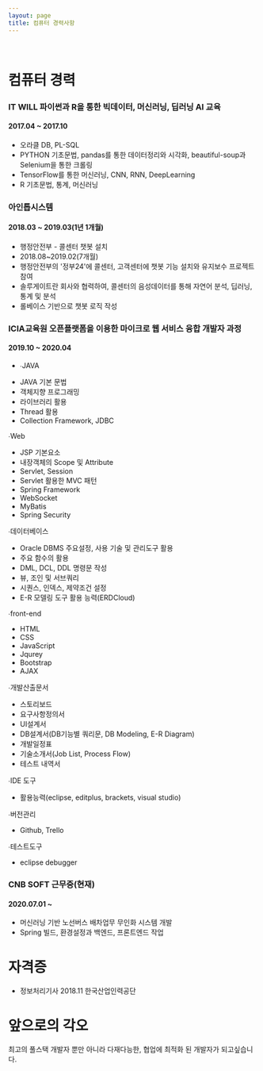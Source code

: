 ```yaml
---
layout: page
title: 컴퓨터 경력사항
---
```


<br/>


# 컴퓨터 경력

### IT WILL 파이썬과 R을 통한 빅데이터, 머신러닝, 딥러닝 AI 교육
#### 2017.04 ~ 2017.10

* 오라클 DB, PL-SQL
* PYTHON 기초문법, pandas를 통한 데이터정리와 시각화, beautiful-soup과 Selenium을 통한 크롤링
* TensorFlow를 통한 머신러닝, CNN, RNN, DeepLearning
* R 기초문법, 통계, 머신러닝

### 아인톱시스템
#### 2018.03 ~ 2019.03(1년 1개월)

* 행정안전부 - 콜센터 챗봇 설치 
* 2018.08~2019.02(7개월) 
* 행정안전부의 '정부24'에 콜센터, 고객센터에 챗봇 기능 설치와 유지보수 프로젝트 참여
* 솔루게이트란 회사와 협력하여, 콜센터의 음성데이터를 통해 자연어 분석, 딥러닝, 통계 및 분석
* 롤베이스 기반으로 챗봇 로직 작성 


### ICIA교육원 오픈플랫폼을 이용한 마이크로 웹 서비스 융합 개발자 과정
#### 2019.10 ~ 2020.04 

* ∙JAVA 
- JAVA 기본 문법
- 객체지향 프로그래밍
- 라이브러리 활용
- Thread 활용
- Collection Framework, JDBC

∙Web 
- JSP 기본요소
- 내장객체의 Scope 및 Attribute
- Servlet, Session
- Servlet 활용한 MVC 패턴
- Spring Framework
- WebSocket
- MyBatis
- Spring Security

∙데이터베이스 
- Oracle DBMS 주요설정, 사용 기술 및 관리도구 활용
- 주요 함수의 활용
- DML, DCL, DDL 명령문 작성
- 뷰, 조인 및 서브쿼리
- 시퀀스, 인덱스, 제약조건 설정
- E-R 모델링 도구 활용 능력(ERDCloud)

∙front-end 
- HTML
- CSS
- JavaScript
- Jqurey
- Bootstrap
- AJAX

∙개발산출문서 
- 스토리보드
- 요구사항정의서
- UI설계서
- DB설계서(DB기능별 쿼리문, DB Modeling, E-R Diagram)
- 개발일정표
- 기술소개서(Job List, Process Flow)
- 테스트 내역서

∙IDE 도구 
- 활용능력(eclipse, editplus, brackets, visual studio)

∙버전관리 
- Github, Trello

∙테스트도구 
- eclipse debugger


### CNB SOFT 근무중(현재)
#### 2020.07.01 ~ 
* 머신러닝 기반 노선버스 배차업무 무인화 시스템 개발
* Spring 빌드, 환경설정과 백엔드, 프론트엔드 작업 


# 자격증

* 정보처리기사 2018.11  한국산업인력공단


# 앞으로의 각오
최고의 풀스택 개발자 뿐만 아니라 다재다능한, 협업에 최적화 된 개발자가 되고싶습니다.
